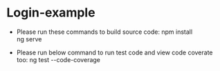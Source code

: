 # Login-example

- Please run these commands to build source code:
npm install  
ng serve

- Please run below command to run test code and view code coverate too:
 ng test --code-coverage